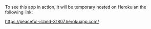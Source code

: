 To see this app in action, it will be temporary hosted on Heroku an the following link:

https://peaceful-island-31807.herokuapp.com/